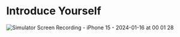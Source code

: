 # Introduce Yourself 

![Simulator Screen Recording - iPhone 15 - 2024-01-16 at 00 01 28](https://github.com/fcamas/Introduce-Yourself/assets/76220782/cea7f112-a310-4492-9c8b-a0d35329e434)
